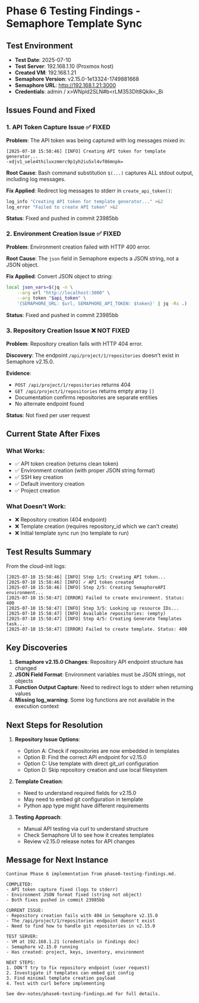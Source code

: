 # Phase 6 Testing Findings - Semaphore Template Sync

## Test Environment
- **Test Date**: 2025-07-10
- **Test Server**: 192.168.1.10 (Proxmox host)
- **Created VM**: 192.168.1.21
- **Semaphore Version**: v2.15.0-1e13324-1749881668
- **Semaphore URL**: http://192.168.1.21:3000
- **Credentials**: admin / x>WNpld2SLN#b<rLM353Dlt8Qkik<_Bi

## Issues Found and Fixed

### 1. API Token Capture Issue ✅ FIXED
**Problem**: The API token was being captured with log messages mixed in:
```
[2025-07-10 15:58:46] [INFO] Creating API token for template generator...
-xdjv1_uele4thiluxzmmrc9p1yh2iu5xl4vf86mnpk=
```

**Root Cause**: Bash command substitution `$(...)` captures ALL stdout output, including log messages.

**Fix Applied**: Redirect log messages to stderr in `create_api_token()`:
```bash
log_info "Creating API token for template generator..." >&2
log_error "Failed to create API token" >&2
```

**Status**: Fixed and pushed in commit 23985bb

### 2. Environment Creation Issue ✅ FIXED
**Problem**: Environment creation failed with HTTP 400 error.

**Root Cause**: The `json` field in Semaphore expects a JSON string, not a JSON object.

**Fix Applied**: Convert JSON object to string:
```bash
local json_vars=$(jq -n \
    --arg url "http://localhost:3000" \
    --arg token "$api_token" \
    '{SEMAPHORE_URL: $url, SEMAPHORE_API_TOKEN: $token}' | jq -Rs .)
```

**Status**: Fixed and pushed in commit 23985bb

### 3. Repository Creation Issue ❌ NOT FIXED
**Problem**: Repository creation fails with HTTP 404 error.

**Discovery**: The endpoint `/api/project/1/repositories` doesn't exist in Semaphore v2.15.0.

**Evidence**:
- `POST /api/project/1/repositories` returns 404
- `GET /api/project/1/repositories` returns empty array `[]`
- Documentation confirms repositories are separate entities
- No alternate endpoint found

**Status**: Not fixed per user request

## Current State After Fixes

### What Works:
- ✅ API token creation (returns clean token)
- ✅ Environment creation (with proper JSON string format)
- ✅ SSH key creation
- ✅ Default inventory creation
- ✅ Project creation

### What Doesn't Work:
- ❌ Repository creation (404 endpoint)
- ❌ Template creation (requires repository_id which we can't create)
- ❌ Initial template sync run (no template to run)

## Test Results Summary

From the cloud-init logs:
```
[2025-07-10 15:58:46] [INFO] Step 1/5: Creating API token...
[2025-07-10 15:58:46] [INFO] ✓ API token created
[2025-07-10 15:58:46] [INFO] Step 2/5: Creating SemaphoreAPI environment...
[2025-07-10 15:58:47] [ERROR] Failed to create environment. Status: 400
[2025-07-10 15:58:47] [INFO] Step 3/5: Looking up resource IDs...
[2025-07-10 15:58:47] [INFO] Available repositories: (empty)
[2025-07-10 15:58:47] [INFO] Step 4/5: Creating Generate Templates task...
[2025-07-10 15:58:47] [ERROR] Failed to create template. Status: 400
```

## Key Discoveries

1. **Semaphore v2.15.0 Changes**: Repository API endpoint structure has changed
2. **JSON Field Format**: Environment variables must be JSON strings, not objects
3. **Function Output Capture**: Need to redirect logs to stderr when returning values
4. **Missing log_warning**: Some log functions are not available in the execution context

## Next Steps for Resolution

1. **Repository Issue Options**:
   - Option A: Check if repositories are now embedded in templates
   - Option B: Find the correct API endpoint for v2.15.0
   - Option C: Use template with direct git_url configuration
   - Option D: Skip repository creation and use local filesystem

2. **Template Creation**:
   - Need to understand required fields for v2.15.0
   - May need to embed git configuration in template
   - Python app type might have different requirements

3. **Testing Approach**:
   - Manual API testing via curl to understand structure
   - Check Semaphore UI to see how it creates templates
   - Review v2.15.0 release notes for API changes

## Message for Next Instance

```
Continue Phase 6 implementation from phase6-testing-findings.md. 

COMPLETED:
- API token capture fixed (logs to stderr)
- Environment JSON format fixed (string not object)
- Both fixes pushed in commit 23985bb

CURRENT ISSUE:
- Repository creation fails with 404 in Semaphore v2.15.0
- The /api/project/1/repositories endpoint doesn't exist
- Need to find how to handle git repositories in v2.15.0

TEST SERVER:
- VM at 192.168.1.21 (credentials in findings doc)
- Semaphore v2.15.0 running
- Has created: project, keys, inventory, environment

NEXT STEPS:
1. DON'T try to fix repository endpoint (user request)
2. Investigate if templates can embed git config
3. Find minimal template creation payload
4. Test with curl before implementing

See dev-notes/phase6-testing-findings.md for full details.
```